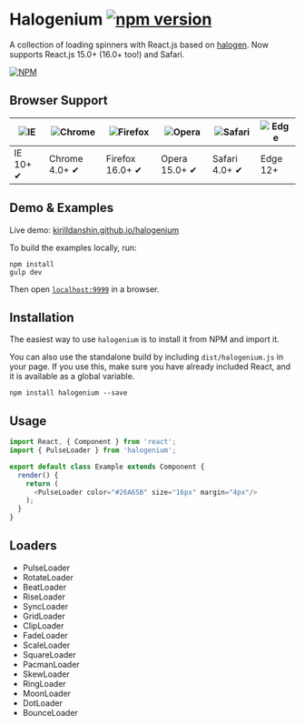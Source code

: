Halogenium [![npm version](https://badge.fury.io/js/halogenium.svg)](http://badge.fury.io/js/halogenium)
=======

A collection of loading spinners with React.js based on [halogen](https://github.com/yuanyan/halogen). Now supports React.js 15.0+ (16.0+ too!) and Safari.

[![NPM](https://nodei.co/npm/halogenium.png?downloads=true&downloadRank=true&stars=true)](https://nodei.co/npm/halogenium/)

## Browser Support

![IE](https://cdn.rawgit.com/alrra/browser-logos/master/src/archive/internet-explorer_9-11/internet-explorer_9-11_48x48.png) | ![Chrome](https://cdn.rawgit.com/alrra/browser-logos/master/src/chrome/chrome_48x48.png) | ![Firefox](https://cdn.rawgit.com/alrra/browser-logos/master/src/archive/firefox_23-56/firefox_23-56_48x48.png) | ![Opera](https://cdn.rawgit.com/alrra/browser-logos/master/src/opera/opera_48x48.png) | ![Safari](https://cdn.rawgit.com/alrra/browser-logos/master/src/safari/safari_48x48.png) | ![Edge](https://cdn.rawgit.com/alrra/browser-logos/master/src/edge/edge_48x48.png)
--- | --- | --- | --- | --- | --- |
IE 10+ ✔ | Chrome 4.0+ ✔ | Firefox 16.0+ ✔ | Opera 15.0+ ✔ | Safari 4.0+ ✔ | Edge 12+ |

## Demo & Examples

Live demo: [kirilldanshin.github.io/halogenium](http://kirilldanshin.github.io/halogenium/)

To build the examples locally, run:

```
npm install
gulp dev
```

Then open [`localhost:9999`](http://localhost:9999) in a browser.

## Installation

The easiest way to use `halogenium` is to install it from NPM and import it.

You can also use the standalone build by including `dist/halogenium.js` in your page. If you use this, make sure you have already included React, and it is available as a global variable.

```
npm install halogenium --save
```

## Usage

```javascript
import React, { Component } from 'react';
import { PulseLoader } from 'halogenium';

export default class Example extends Component {
  render() {
    return (
      <PulseLoader color="#26A65B" size="16px" margin="4px"/>
    );
  }
}
```

## Loaders

* PulseLoader
* RotateLoader
* BeatLoader
* RiseLoader
* SyncLoader
* GridLoader
* ClipLoader
* FadeLoader
* ScaleLoader
* SquareLoader
* PacmanLoader
* SkewLoader
* RingLoader
* MoonLoader
* DotLoader
* BounceLoader

